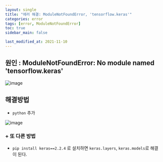 ```yaml
---
layout: single
title: "에러 해결: ModuleNotFoundError, 'tensorflow.keras'"
categories: error
tags: [error, ModuleNotFoundError]
toc: true
sidebar_main: false

last_modified_at: 2021-11-10
---
```


## 원인 : ModuleNotFoundError: No module named 'tensorflow.keras'

![image](https://user-images.githubusercontent.com/78655692/141083164-9de945bc-701c-49df-9d01-9f606f89b352.png)

## 해결방법 

- `python` 추가

![image](https://user-images.githubusercontent.com/78655692/141083287-742b8933-0450-45ca-965a-e5f1aad2112e.png)

### + 또 다른 방법

- `pip install keras==2.2.4` 로 설치하면 `keras.layers`, `keras.models`로 해결이 된다.
